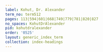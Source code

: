 ```yaml
---
label: Kohut, Dr. Alexander
term_no: term512
pages: 113|594|601|668|749|779|781|820|827
no_spaces: KohutDrAlexander
pid: kohutdralexander
order: '0525'
layout: generic_index_term
collection: index-headings
---
```

